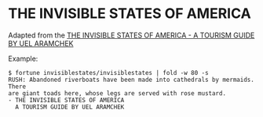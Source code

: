 # THE INVISIBLE STATES OF AMERICA

Adapted from the [THE INVISIBLE STATES OF AMERICA - A TOURISM GUIDE BY UEL ARAMCHEK](https://twitter.com/ThePatanoiac/timelines/574718176564371456)

Example:

```
$ fortune invisiblestates/invisiblestates | fold -w 80 -s
RUSH: Abandoned riverboats have been made into cathedrals by mermaids. There
are giant toads here, whose legs are served with rose mustard.
- THE INVISIBLE STATES OF AMERICA
  A TOURISM GUIDE BY UEL ARAMCHEK
  ```
